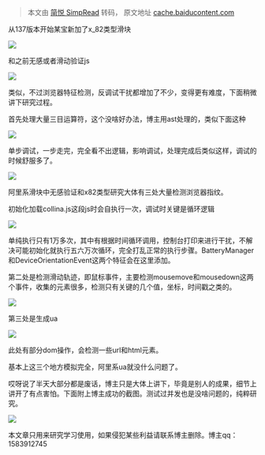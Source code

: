 > 本文由 [简悦 SimpRead](http://ksria.com/simpread/) 转码， 原文地址 [cache.baiducontent.com](http://cache.baiducontent.com/c?m=EJl7JBV7NG2aoVCNsAZiVstcNqZmog4QjzPYv8drQiEyp5_9RWNBiDe7R42tDuZ5p60yNup9y2405qh2Gadx2WZUJ7zGBMamAKuGuHv2QBHPbUjnVUzJ_YZqpID2QIXaazN2f3bBPFBMhnUTkIDvsoXW09HrmULcmQ9zaDvxFfG&p=8f7ed515d9c200fc57efc0604e&newp=c0398916d9c109e511bd9b7f4253d8224216ed683dc3864e1290c408d23f061d4863e1bf20291a01d5c57a650aa54a56e1f03c7123454df6cc8a871d81edda6266&s=79480e6c59030c11&user=baidu&fm=sc&query=%CC%D4%B1%A6x82y&qid=9d50cefc0002502e&p1=1) 

从137版本开始某宝新加了x_82类型滑块

![](https://img-blog.csdnimg.cn/20210222194425233.png?x-oss-process=image/watermark,type_ZmFuZ3poZW5naGVpdGk,shadow_10,text_aHR0cHM6Ly9ibG9nLmNzZG4ubmV0L2NoZW5zaGFvd2VuMQ==,size_16,color_FFFFFF,t_70)

和之前无感或者滑动验证js

![](https://img-blog.csdnimg.cn/20210222194513410.png?x-oss-process=image/watermark,type_ZmFuZ3poZW5naGVpdGk,shadow_10,text_aHR0cHM6Ly9ibG9nLmNzZG4ubmV0L2NoZW5zaGFvd2VuMQ==,size_16,color_FFFFFF,t_70)

类似，不过浏览器特征检测，反调试干扰都增加了不少，变得更有难度，下面稍微讲下研究过程。

首先处理大量三目运算符，这个没啥好办法，博主用ast处理的，类似下面这种

![](https://img-blog.csdnimg.cn/20210107111707547.png?x-oss-process=image/watermark,type_ZmFuZ3poZW5naGVpdGk,shadow_10,text_aHR0cHM6Ly9ibG9nLmNzZG4ubmV0L2NoZW5zaGFvd2VuMQ==,size_16,color_FFFFFF,t_70)

单步调试，一步走完，完全看不出逻辑，影响调试，处理完成后类似这样，调试的时候舒服多了。

![](https://img-blog.csdnimg.cn/20210107112157447.png?x-oss-process=image/watermark,type_ZmFuZ3poZW5naGVpdGk,shadow_10,text_aHR0cHM6Ly9ibG9nLmNzZG4ubmV0L2NoZW5zaGFvd2VuMQ==,size_16,color_FFFFFF,t_70)

阿里系滑块中无感验证和x82类型研究大体有三处大量检测浏览器指纹。

初始化加载collina.js这段js时会自执行一次，调试时关键是循环逻辑

![](https://img-blog.csdnimg.cn/20210107113047605.png)

单纯执行只有1万多次，其中有根据时间循环调用，控制台打印来进行干扰，不解决可能初始化就执行五六万次循环，完全打乱正常的执行步骤。BatteryManager和DeviceOrientationEvent这两个特征会在这里添加。

第二处是检测滑动轨迹，即鼠标事件，主要检测mousemove和mousedown这两个事件，收集的元素很多，检测只有关键的几个值，坐标，时间戳之类的。

![](https://img-blog.csdnimg.cn/20210107113929592.png?x-oss-process=image/watermark,type_ZmFuZ3poZW5naGVpdGk,shadow_10,text_aHR0cHM6Ly9ibG9nLmNzZG4ubmV0L2NoZW5zaGFvd2VuMQ==,size_16,color_FFFFFF,t_70)

第三处是生成ua

![](https://img-blog.csdnimg.cn/20210107114225784.png)

此处有部分dom操作，会检测一些url和html元素。

基本上这三个地方模拟完全，阿里系ua就没什么问题了。

哎呀说了半天大部分都是废话，博主只是大体上讲下，毕竟是别人的成果，细节上讲开了有点害怕。下面附上博主成功的截图。测试过并发也是没啥问题的，纯粹研究。

![](https://img-blog.csdnimg.cn/20210108174616981.png?x-oss-process=image/watermark,type_ZmFuZ3poZW5naGVpdGk,shadow_10,text_aHR0cHM6Ly9ibG9nLmNzZG4ubmV0L2NoZW5zaGFvd2VuMQ==,size_16,color_FFFFFF,t_70)

本文章只用来研究学习使用，如果侵犯某些利益请联系博主删除。博主qq：1583912745
